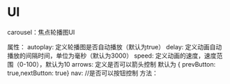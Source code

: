 # UI
carousel：焦点轮播图UI

属性：
autoplay: 定义轮播图是否自动播放（默认为true）
delay: 定义动画自动播放的间隔时间，单位为毫秒（默认为3000）
speed: 定义动画的速度，速度范围（0-100），默认为10
arrows: 定义是否可以箭头控制 默认为 { prevButton: true,nextButton: true}
nav: //是否可以按钮控制
方法：


